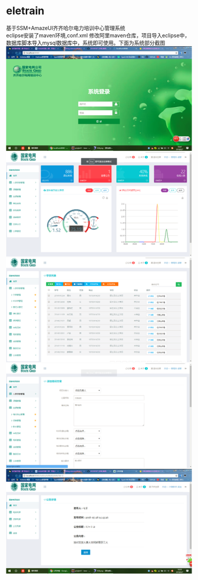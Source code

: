 # eletrain
   基于SSM+AmazeUI齐齐哈尔电力培训中心管理系统<br/>
   eclipse安装了maven环境,conf.xml 修改阿里maven仓库，项目导入eclipse中，数据库脚本导入mysql数据库中，系统即可使用。下面为系统部分截图<br/>
![Alt text](https://github.com/20100507/eletrain/blob/master/train_1.png)
![Alt text](https://github.com/20100507/eletrain/blob/master/train_2.png)
![Alt text](https://github.com/20100507/eletrain/blob/master/train_3.png)
![Alt text](https://github.com/20100507/eletrain/blob/master/train_4.png)
![Alt text](https://github.com/20100507/eletrain/blob/master/train_5.png)


